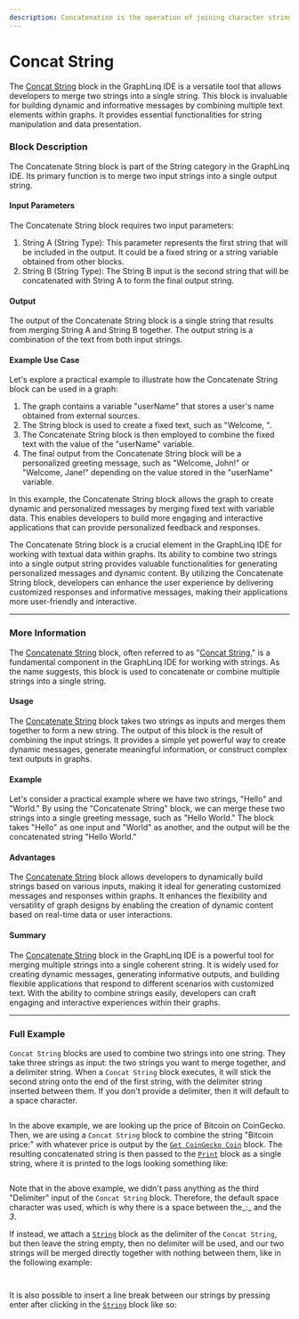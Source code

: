 ```yaml
---
description: Concatenation is the operation of joining character strings end-to-end
---
```


# Concat String

The [Concat String](concat-string.md) block in the GraphLinq IDE is a versatile tool that allows developers to merge two strings into a single string. This block is invaluable for building dynamic and informative messages by combining multiple text elements within graphs. It provides essential functionalities for string manipulation and data presentation.

### Block Description

The Concatenate String block is part of the String category in the GraphLinq IDE. Its primary function is to merge two input strings into a single output string.

#### Input Parameters

The Concatenate String block requires two input parameters:

1. String A (String Type): This parameter represents the first string that will be included in the output. It could be a fixed string or a string variable obtained from other blocks.
2. String B (String Type): The String B input is the second string that will be concatenated with String A to form the final output string.

#### Output

The output of the Concatenate String block is a single string that results from merging String A and String B together. The output string is a combination of the text from both input strings.

#### Example Use Case

Let's explore a practical example to illustrate how the Concatenate String block can be used in a graph:

1. The graph contains a variable "userName" that stores a user's name obtained from external sources.
2. The String block is used to create a fixed text, such as "Welcome, ".
3. The Concatenate String block is then employed to combine the fixed text with the value of the "userName" variable.
4. The final output from the Concatenate String block will be a personalized greeting message, such as "Welcome, John!" or "Welcome, Jane!" depending on the value stored in the "userName" variable.

In this example, the Concatenate String block allows the graph to create dynamic and personalized messages by merging fixed text with variable data. This enables developers to build more engaging and interactive applications that can provide personalized feedback and responses.

The Concatenate String block is a crucial element in the GraphLinq IDE for working with textual data within graphs. Its ability to combine two strings into a single output string provides valuable functionalities for generating personalized messages and dynamic content. By utilizing the Concatenate String block, developers can enhance the user experience by delivering customized responses and informative messages, making their applications more user-friendly and interactive.



***



### More Information

The [Concatenate String](concat-string.md) block, often referred to as "[Concat String](concat-string.md)," is a fundamental component in the GraphLinq IDE for working with strings. As the name suggests, this block is used to concatenate or combine multiple strings into a single string.

#### Usage

The [Concatenate String](concat-string.md) block takes two strings as inputs and merges them together to form a new string. The output of this block is the result of combining the input strings. It provides a simple yet powerful way to create dynamic messages, generate meaningful information, or construct complex text outputs in graphs.

#### Example

Let's consider a practical example where we have two strings, "Hello" and "World." By using the "Concatenate String" block, we can merge these two strings into a single greeting message, such as "Hello World." The block takes "Hello" as one input and "World" as another, and the output will be the concatenated string "Hello World."

#### Advantages

The [Concatenate String](concat-string.md) block allows developers to dynamically build strings based on various inputs, making it ideal for generating customized messages and responses within graphs. It enhances the flexibility and versatility of graph designs by enabling the creation of dynamic content based on real-time data or user interactions.

#### Summary

The [Concatenate String](concat-string.md) block in the GraphLinq IDE is a powerful tool for merging multiple strings into a single coherent string. It is widely used for creating dynamic messages, generating informative outputs, and building flexible applications that respond to different scenarios with customized text. With the ability to combine strings easily, developers can craft engaging and interactive experiences within their graphs.



***



### Full Example

`Concat String` blocks are used to combine two strings into one string. They take three strings as input: the two strings you want to merge together, and a delimiter string. When a `Concat String` block executes, it will stick the second string onto the end of the first string, with the delimiter string inserted between them. If you don't provide a delimiter, then it will default to a space character.

<figure><img src="https://i.imgur.com/DQnDLC5.png" alt=""><figcaption></figcaption></figure>

In the above example, we are looking up the price of Bitcoin on CoinGecko. Then, we are using a `Concat String` block to combine the string "Bitcoin price:" with whatever price is output by the [`Get CoinGecko Coin`](../../blocks-exchange/coingecko/get-coingecko-coin.md) block. The resulting concatenated string is then passed to the [`Print`](../log/print.md) block as a single string, where it is printed to the logs looking something like:

<figure><img src="https://i.imgur.com/5WOMkUO.png" alt=""><figcaption></figcaption></figure>

Note that in the above example, we didn't pass anything as the third "Delimiter" input of the `Concat String` block. Therefore, the default space character was used, which is why there is a space between the_:_ and the _3_.

If instead, we attach a [`String`](../base-variable/string.md) block as the delimiter of the `Concat String`, but then leave the string empty, then no delimiter will be used, and our two strings will be merged directly together with nothing between them, like in the following example:

<figure><img src="https://i.imgur.com/rg4euOT.png" alt=""><figcaption></figcaption></figure>

<figure><img src="https://i.imgur.com/ngMNuYc.png" alt=""><figcaption></figcaption></figure>

It is also possible to insert a line break between our strings by pressing enter after clicking in the [`String`](https://docs.graphlinq.io/blockTypes/1-baseVariable/6-string) block like so:

<figure><img src="https://i.imgur.com/8AefqhX.png" alt=""><figcaption></figcaption></figure>

<figure><img src="https://i.imgur.com/CqLDZgZ.png" alt=""><figcaption></figcaption></figure>
